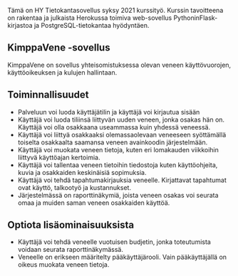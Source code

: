 Tämä on HY Tietokantasovellus syksy 2021 kurssityö. Kurssin tavoitteena on rakentaa ja julkaista Herokussa toimiva web-sovellus PythoninFlask-kirjastoa ja PostgreSQL-tietokantaa hyödyntäen. 

## KimppaVene -sovellus
KimppaVene on sovellus yhteisomistuksessa olevan veneen käyttövuorojen, käyttöoikeuksen ja kulujen hallintaan. 

## Toiminnallisuudet
- Palveluun voi luoda käyttäjätilin ja käyttäjä voi kirjautua sisään
- Käyttäjä voi luoda tiliinsä liittyvän uuden veneen, jonka osakas hän on. Käyttäjä voi olla osakkaana useammassa kuin yhdessä veneessä.
- Käyttäjä voi liittyä osakkaaksi olemassaolevaan veneeseen syöttämällä toiselta osakkaalta saamansa veneen avainkoodin järjestelmään.
- Käyttäjä voi muokata veneen tietoja, kuten eri lomakauden viikkoihin liittyvä käyttöajan kertoimia.
- Käyttäjä voi tallentaa veneen tietoihin tiedostoja kuten käyttöohjeita, kuvia ja osakkaiden keskinäisiä sopimuksia.
- Käyttäjä voi tehdä tapahtumakirjauksia veneelle. Kirjattavat tapahtumat ovat käyttö, talkootyö ja kustannukset.
- Järjestelmässä on raporttinäkymiä, joista veneen osakas voi seurata omaa ja muiden saman veneen osakkaiden käyttöä.

## Optiota lisäominaisuuksista
- Käyttäjä voi tehdä veneelle vuotuisen budjetin, jonka toteutumista voidaan seurata raporttinäkymässä.
- Veneelle on erikseen määritelty pääkäyttäjärooli. Vain pääkäyttäjällä on oikeus muokata veneen tietoja.
